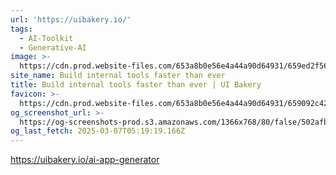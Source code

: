 ```yaml
---
url: 'https://uibakery.io/'
tags:
  - AI-Toolkit
  - Generative-AI
image: >-
  https://cdn.prod.website-files.com/653a8b0e56e4a44a90d64931/659ed2f56dbcf48f729b3094_UIb%20(2).png
site_name: Build internal tools faster than ever
title: Build internal tools faster than ever | UI Bakery
favicon: >-
  https://cdn.prod.website-files.com/653a8b0e56e4a44a90d64931/659092c4263a51a2739ebba2_fav.png
og_screenshot_url: >-
  https://og-screenshots-prod.s3.amazonaws.com/1366x768/80/false/502afb5e36da691bbe35bc7a53dca9e5d25db9302f35b31e9d01b1bfdef46971.jpeg
og_last_fetch: 2025-03-07T05:19:19.166Z
---
```

https://uibakery.io/ai-app-generator
